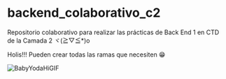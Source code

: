 # backend_colaborativo_c2
Repositorio colaborativo para realizar las prácticas de Back End 1 en CTD de la Camada 2 ヾ(≧▽≦*)o

Holis!!!
Pueden crear todas las ramas que necesiten 😁

![BabyYodaHiGIF](https://user-images.githubusercontent.com/92397959/156817561-05a0930f-726e-45c9-836e-eb12652e186f.gif)
